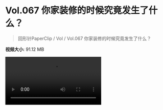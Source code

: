 # Vol.067 你家装修的时候究竟发生了什么？

> 回形针PaperClip / Vol / Vol.067 你家装修的时候究竟发生了什么？

**视频大小**: 91.12 MB

<div class="video"><video src="https://file.hsyhx.top/video/PaperClip/Vol/067.mp4" controls preload>🤔 您的浏览器不支持 video 标签</video></div>
